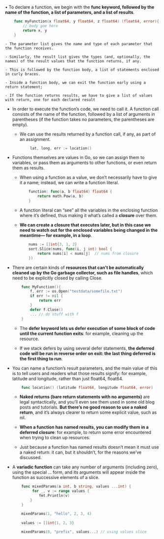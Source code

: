 • To declare a function, we begin with the **func keyword, followed by the name of the function, a list of parameters, and a list of results**.

```go
    func myFunction(x float64, y float64, z float64) (float64, error){
        // body goe here
        return x, y
    }
```

    - The parameter list gives the name and type of each parameter that the function receives.

    - Similarly, the result list gives the types (and, optionally, the names) of the result values that the function returns, if any.

    - This is followed by the function body, a list of statements enclosed in curly braces.

    - Inside a function body, we can exit the function early using a return statement;

    - If the function returns results, we have to give a list of values with return, one for each declared result

- In order to execute the function’s code, we need to call it. A function call consists of the name of the function, followed by a list of arguments in parentheses (if the function takes no parameters, the parentheses are empty).

    - We can use the results returned by a function call, if any, as part of an assignment.

    ```go
            lat, long, err := location()
    ```
- Functions themselves are values in Go, so we can assign them to variables, or pass
them as arguments to other functions, or even return them as results.
  
  - When using a function as a value, we don’t necessarily have to give it a name; instead, we can write a function literal.
  
    ```go
        function: func(a, b float64) float64 {
            return math.Pow(a, b)
        }
    ```
  - A function literal can “see” all the variables in the enclosing function where it’s
  defined, thus making it what’s called a **closure** over them.

  - **We can create a closure that executes later, but in this case we need to watch out for the enclosed variables being changed in the meantime— for example, in a loop**.

    ```go
        nums := []int{3, 1, 2}
        sort.Slice(nums, func(i, j int) bool {
            return nums[i] < nums[j]  // nums from closure
        })
    ```

- There are certain kinds of **resources that can’t be automatically cleaned up by the
Go garbage collector, such as file handles**, which need to be explicitly closed by calling Close.

    ```go
        func MyFunction(){
            f, err := os.Open("testdata/somefile.txt")
            if err != nil {
                return err
            }
            defer f.Close()
            ... // do stuff with f
        }
    ```

  - The **defer keyword lets us defer execution of some block of code until the current
  function exits**: for example, cleaning up the resource.

  - If we stack defers by using several defer statements, **the deferred code will be
  run in reverse order on exit: the last thing deferred is the first thing to run**.

- You can name a function’s result parameters, and the main value of this is to tell
  users and readers what those results signify: for example, latitude and longitude,
  rather than just float64, float64.

    ```go
        func location() (latitude float64, longitude float64, error)
    ```

  - **Naked returns (bare return statements with no arguments)** are legal syntactically,
  and you’ll even see them used in some old blog posts and tutorials. **But there’s no good reason to use a naked return**, and it’s always clearer to return some explicit value, such as nil.
  
  - **When a function has named results, you can modify them in a deferred closure**:
  for example, to return some error encountered when trying to clean up resources.
  
  - Just because a function has named results doesn’t mean it must use a naked return: it can, but it shouldn’t, for the reasons we’ve discussed.
  
- A **variadic function** can take any number of arguments (including zero), using the
special ... form, and its arguments will appear inside the function as successive
elements of a slice.

    ```go
        func mixedParams(a int, b string, values ...int) {
             for _, v := range values {
                fmt.Println(v)
            }
        }

        mixedParams(1, "hello", 2, 3, 4)
        
        values := []int{1, 2, 3}
        
        mixedParams(0, "prefix", values...) // using values slice

    ```